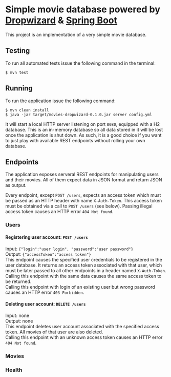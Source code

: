 # Simple movie database powered by [Dropwizard](http://www.dropwizard.io/) & [Spring Boot](http://projects.spring.io/spring-boot/)
This project is an implementation of a very simple movie database.

## Testing
To run all automated tests issue the following command in the terminal:
```
$ mvn test
```

## Running
To run the application issue the following command:
```
$ mvn clean install
$ java -jar target/movies-dropwizard-0.1.0.jar server config.yml
```
It will start a local HTTP server listening on port `8080`, equipped with a H2 database. This is an in-memory database so all data stored in it will be lost once the application is shut down. As such, it is a good choice if you want to just play with available REST endpoints without rolling your own database.

## Endpoints
The application exposes serveral REST endpoints for manipulating users and their movies. All of them expect data in JSON format and return JSON as output.

Every endpoint, except `POST /users`, expects an access token which must be passed as an HTTP header with name `X-Auth-Token`. This access token must be obtained via a call to `POST /users` (see below). Passing illegal access token causes an HTTP error `404 Not found`.

### Users

#### Registering user account: `POST /users`
Input: `{"login":"user login", "password":"user password"}`  
Output: `{"accessToken":"access token"}`  
This endpoint causes the specified user credentials to be registered in the user database. It returns an access token associated with that user, which must be later passed to all other endpoints in a header named `X-Auth-Token`.  
Calling this endpoint with the same data causes the same access token to be returned.  
Calling this endpoint with login of an existing user but wrong password causes an HTTP error `403 Forbidden`.

#### Deleting user account: `DELETE /users`
Input: none  
Output: none  
This endpoint deletes user account associated with the specified access token. All movies of that user are also deleted.  
Calling this endpoint with an unknown access token causes an HTTP error `404 Not found`.

### Movies

### Health
